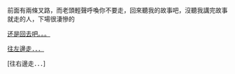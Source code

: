 前面有兩條叉路，而老頭輕聲呼喚你不要走，回來聽我的故事吧，沒聽我講完故事就走的人，下場很淒慘的

[还是回去吧。。。](../NewWorld.md)

[往左邊走．．．](LeftTurn.md)

[往右邊走．．．]
